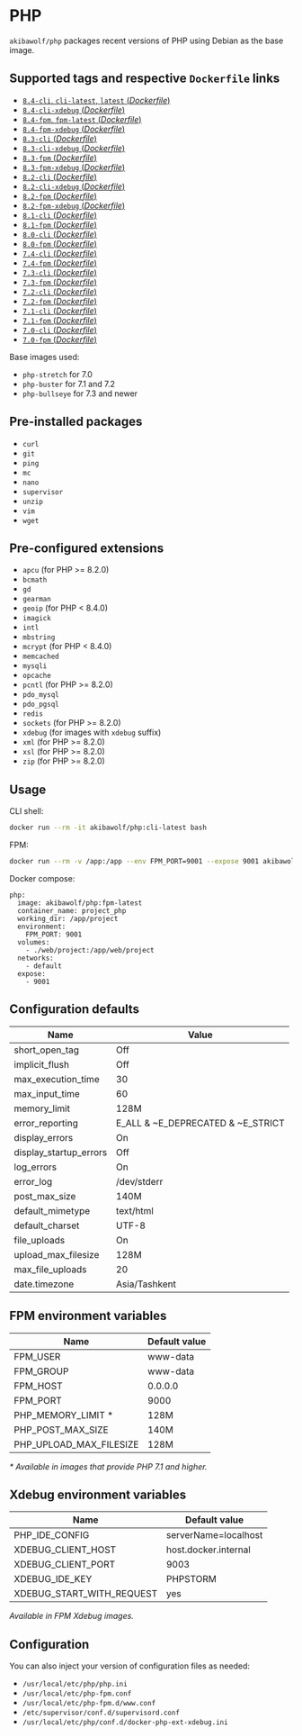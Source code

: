 # PHP

`akibawolf/php` packages recent versions of PHP using Debian as the base image.

## Supported tags and respective `Dockerfile` links

- [`8.4-cli`, `cli-latest`, `latest` (_Dockerfile_)](https://github.com/AkibaWolf/docker-php/tree/master/8.4-cli/Dockerfile)
- [`8.4-cli-xdebug` (_Dockerfile_)](https://github.com/AkibaWolf/docker-php/tree/master/8.4-cli-xdebug/Dockerfile)
- [`8.4-fpm`, `fpm-latest` (_Dockerfile_)](https://github.com/AkibaWolf/docker-php/tree/master/8.4-fpm/Dockerfile)
- [`8.4-fpm-xdebug` (_Dockerfile_)](https://github.com/AkibaWolf/docker-php/tree/master/8.4-fpm-xdebug/Dockerfile)
- [`8.3-cli` (_Dockerfile_)](https://github.com/AkibaWolf/docker-php/tree/master/8.3-cli/Dockerfile)
- [`8.3-cli-xdebug` (_Dockerfile_)](https://github.com/AkibaWolf/docker-php/tree/master/8.3-cli-xdebug/Dockerfile)
- [`8.3-fpm` (_Dockerfile_)](https://github.com/AkibaWolf/docker-php/tree/master/8.3-fpm/Dockerfile)
- [`8.3-fpm-xdebug` (_Dockerfile_)](https://github.com/AkibaWolf/docker-php/tree/master/8.3-fpm-xdebug/Dockerfile)
- [`8.2-cli` (_Dockerfile_)](https://github.com/AkibaWolf/docker-php/tree/master/8.2-cli/Dockerfile)
- [`8.2-cli-xdebug` (_Dockerfile_)](https://github.com/AkibaWolf/docker-php/tree/master/8.2-cli-xdebug/Dockerfile)
- [`8.2-fpm` (_Dockerfile_)](https://github.com/AkibaWolf/docker-php/tree/master/8.2-fpm/Dockerfile)
- [`8.2-fpm-xdebug` (_Dockerfile_)](https://github.com/AkibaWolf/docker-php/tree/master/8.2-fpm-xdebug/Dockerfile)
- [`8.1-cli` (_Dockerfile_)](https://github.com/AkibaWolf/docker-php/tree/master/8.1-cli/Dockerfile)
- [`8.1-fpm` (_Dockerfile_)](https://github.com/AkibaWolf/docker-php/tree/master/8.1-fpm/Dockerfile)
- [`8.0-cli` (_Dockerfile_)](https://github.com/AkibaWolf/docker-php/tree/master/8.0-cli/Dockerfile)
- [`8.0-fpm` (_Dockerfile_)](https://github.com/AkibaWolf/docker-php/tree/master/8.0-fpm/Dockerfile)
- [`7.4-cli` (_Dockerfile_)](https://github.com/AkibaWolf/docker-php/tree/master/7.4-cli/Dockerfile)
- [`7.4-fpm` (_Dockerfile_)](https://github.com/AkibaWolf/docker-php/tree/master/7.4-fpm/Dockerfile)
- [`7.3-cli` (_Dockerfile_)](https://github.com/AkibaWolf/docker-php/tree/master/7.3-cli/Dockerfile)
- [`7.3-fpm` (_Dockerfile_)](https://github.com/AkibaWolf/docker-php/tree/master/7.3-fpm/Dockerfile)
- [`7.2-cli` (_Dockerfile_)](https://github.com/AkibaWolf/docker-php/tree/master/7.2-cli/Dockerfile)
- [`7.2-fpm` (_Dockerfile_)](https://github.com/AkibaWolf/docker-php/tree/master/7.2-fpm/Dockerfile)
- [`7.1-cli` (_Dockerfile_)](https://github.com/AkibaWolf/docker-php/tree/master/7.1-cli/Dockerfile)
- [`7.1-fpm` (_Dockerfile_)](https://github.com/AkibaWolf/docker-php/tree/master/7.1-fpm/Dockerfile)
- [`7.0-cli` (_Dockerfile_)](https://github.com/AkibaWolf/docker-php/tree/master/7.0-cli/Dockerfile)
- [`7.0-fpm` (_Dockerfile_)](https://github.com/AkibaWolf/docker-php/tree/master/7.0-fpm/Dockerfile)

Base images used:

- `php-stretch` for 7.0
- `php-buster` for 7.1 and 7.2
- `php-bullseye` for 7.3 and newer

## Pre-installed packages

- `curl`
- `git`
- `ping`
- `mc`
- `nano`
- `supervisor`
- `unzip`
- `vim`
- `wget`

## Pre-configured extensions

- `apcu` (for PHP >= 8.2.0)
- `bcmath`
- `gd`
- `gearman`
- `geoip` (for PHP < 8.4.0)
- `imagick`
- `intl`
- `mbstring`
- `mcrypt` (for PHP < 8.4.0)
- `memcached`
- `mysqli`
- `opcache`
- `pcntl` (for PHP >= 8.2.0)
- `pdo_mysql`
- `pdo_pgsql`
- `redis`
- `sockets` (for PHP >= 8.2.0)
- `xdebug` (for images with `xdebug` suffix)
- `xml` (for PHP >= 8.2.0)
- `xsl` (for PHP >= 8.2.0)
- `zip` (for PHP >= 8.2.0)

## Usage

CLI shell:

```bash
docker run --rm -it akibawolf/php:cli-latest bash
```

FPM:

```bash
docker run --rm -v /app:/app --env FPM_PORT=9001 --expose 9001 akibawolf/php:fpm-latest
```

Docker compose:

```
php:
  image: akibawolf/php:fpm-latest
  container_name: project_php
  working_dir: /app/project
  environment:
    FPM_PORT: 9001
  volumes:
    - ./web/project:/app/web/project
  networks:
    - default
  expose:
    - 9001
```

## Configuration defaults

| Name                   | Value                             |
|------------------------|-----------------------------------|
| short_open_tag         | Off                               |
| implicit_flush         | Off                               |
| max_execution_time     | 30                                |
| max_input_time         | 60                                |
| memory_limit           | 128M                              |
| error_reporting        | E_ALL & ~E_DEPRECATED & ~E_STRICT |
| display_errors         | On                                |
| display_startup_errors | Off                               |
| log_errors             | On                                |
| error_log              | /dev/stderr                       |
| post_max_size          | 140M                              |
| default_mimetype       | text/html                         |
| default_charset        | UTF-8                             |
| file_uploads           | On                                |
| upload_max_filesize    | 128M                              |
| max_file_uploads       | 20                                |
| date.timezone          | Asia/Tashkent                     |

## FPM environment variables

| Name                    | Default value |
|-------------------------|---------------|
| FPM_USER                | www-data      |
| FPM_GROUP               | www-data      |
| FPM_HOST                | 0.0.0.0       |
| FPM_PORT                | 9000          |
| PHP_MEMORY_LIMIT \*     | 128M          |
| PHP_POST_MAX_SIZE       | 140M          |
| PHP_UPLOAD_MAX_FILESIZE | 128M          |

_\* Available in images that provide PHP 7.1 and higher._

## Xdebug environment variables

| Name                      | Default value        |
|---------------------------|----------------------|
| PHP_IDE_CONFIG            | serverName=localhost |
| XDEBUG_CLIENT_HOST        | host.docker.internal |
| XDEBUG_CLIENT_PORT        | 9003                 |
| XDEBUG_IDE_KEY            | PHPSTORM             |
| XDEBUG_START_WITH_REQUEST | yes                  |

_Available in FPM Xdebug images._

## Configuration

You can also inject your version of configuration files as needed:

- `/usr/local/etc/php/php.ini`
- `/usr/local/etc/php-fpm.conf`
- `/usr/local/etc/php-fpm.d/www.conf`
- `/etc/supervisor/conf.d/supervisord.conf`
- `/usr/local/etc/php/conf.d/docker-php-ext-xdebug.ini`

